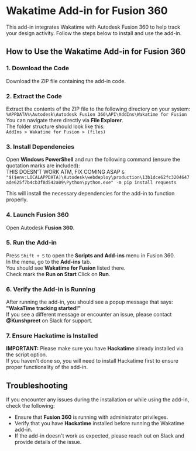 # Wakatime Add-in for Fusion 360
This add-in integrates Wakatime with Autodesk Fusion 360 to help track your design activity. Follow the steps below to install and use the add-in.

## How to Use the Wakatime Add-in for Fusion 360

### 1. Download the Code
Download the ZIP file containing the add-in code.

### 2. Extract the Code
Extract the contents of the ZIP file to the following directory on your system:  
`%APPDATA%\Autodesk\Autodesk Fusion 360\API\AddIns\Wakatime for Fusion`  
You can navigate there directly via **File Explorer**.  
The folder structure should look like this:  
`AddIns > Wakatime for Fusion > (files)`

### 3. Install Dependencies
Open **Windows PowerShell** and run the following command (ensure the quotation marks are included):  
THIS DOESN'T WORK ATM, FIX COMING ASAP
`& "$($env:LOCALAPPDATA)\Autodesk\webdeploy\production\13b1dce62fc3204647ade625f7b4cb3f8d542a09\Python\python.exe" -m pip install requests`


This will install the necessary dependencies for the add-in to function properly.

### 4. Launch Fusion 360
Open Autodesk **Fusion 360**.

### 5. Run the Add-in
Press `Shift + S` to open the **Scripts and Add-ins** menu in Fusion 360.  
In the menu, go to the **Add-ins** tab.  
You should see **Wakatime for Fusion** listed there.  
Check mark the **Run on Start**
Click on **Run**.

### 6. Verify the Add-in is Running
After running the add-in, you should see a popup message that says:  
**"WakaTime tracking started!"**  
If you see a different message or encounter an issue, please contact **@Kunshpreet** on Slack for support.

### 7. Ensure Hackatime is Installed
**IMPORTANT:** Please make sure you have **Hackatime** already installed via the script option.  
If you haven't done so, you will need to install Hackatime first to ensure proper functionality of the add-in.

## Troubleshooting
If you encounter any issues during the installation or while using the add-in, check the following:
- Ensure that **Fusion 360** is running with administrator privileges.
- Verify that you have **Hackatime** installed before running the Wakatime add-in.
- If the add-in doesn't work as expected, please reach out on Slack and provide details of the issue.
